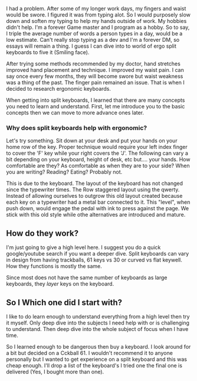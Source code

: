 I had a problem. After some of my longer work days, my fingers and waist would be swore. I figured it was from typing alot. So I would purposely slow down and soften my typing to help my hands outside of work. My hobbies didn't help. I'm a forever Game master and I program as a hobby. So to say, I triple the average number of words a person types in a day, would be a low estimate. Can't really stop typing as a dev and I'm a forever DM, so essays will remain a thing. I guess I can dive into to world of ergo split keyboards to five it (Smiling face). 

After trying some methods recommended by my doctor, hand stretches improved hand placement and technique. I improved my waist pain. I can say once every few months, they will become swore but waist weakness was a thing of the past. The finger pain remained an issue. That is when I decided to research ergonomic keyboards. 

When getting into split keyboards, I learned that there are many concepts you need to learn and understand. First, let me introduce you to the basic concepts then we can move to more advance ones later. 

### Why does split keyboards help with ergonomic?
Let's try something. Sit down at your desk and put your hands on your home row of the key. Proper technique would require your left index finger to cover the 'F' key while your right covers the 'J'. The following can vary a bit depending on your keyboard, height of desk, etc but.... your hands. How comfortable are they? As comfortable as when they are to your side? When you are writing? Reading? Eating? Probably not. 

This is due to the keyboard. The layout of the keyboard has not changed since the typewriter times. The Row staggered layout using the qwerty. Instead of allowing ourselves to outgrow this old layout created because each key on a typewriter had a metal bar connected to it. This "level", when push down, would engage the pedal with ink to press against the page. We stick with this old style while othe alternatives are introduced and mature. 

## How do they work?
I'm just going to give a high level here. I suggest you do a quick google/youtube search if you want a deeper dive. Split keyboards can vary in design from having trackballs, 61 keys vs 30 or curved vs flat keywell. How they functions is mostly the same.

Since most does not have the same number of keyboards as large keyboards, they *_layer_* keys on the keyboard.

## So I Which one did I start with? 

I like to do learn enough to understand everything from a high level then try it myself. Only deep dive into the subjects I need help with or is challenging to understand. Then deep dive into the whole subject of focus when I have time. 

So I learned enough to be dangerous then buy a keyboard. I look around for a bit but decided on a Cckball 61. I wouldn't recommend it to anyone personally but I wanted to get experience on a split keyboard and this was cheap enough. I'll drop a list of the keyboard's I tried one the final one is delivered (Yes, I bought more than one). 

## 